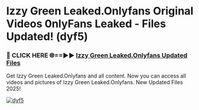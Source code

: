 # Izzy Green Leaked.Onlyfans Original Videos 0nlyFans Leaked - Files Updated! (dyf5)

<h3>🔴 CLICK HERE 🌐==►► <a href="https://tinyurl.com/ehrbuxhb" rel="nofollow">Izzy Green Leaked.Onlyfans Updated Files</a></h3>

Get Izzy Green Leaked.Onlyfans and all content. Now you can access all videos and pictures of Izzy Green Leaked.Onlyfans. New Updated Files 2025!

[![dyf5](https://i.imgur.com/lVYEuWS.gif)](https://tinyurl.com/ehrbuxhb)
